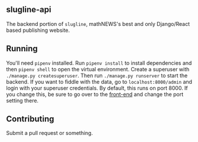 ## slugline-api
The backend portion of `slugline`, mathNEWS's best and only Django/React based publishing website.

## Running
You'll need `pipenv` installed. Run `pipenv install` to install dependencies and then `pipenv shell` to open the virtual environment.
Create a superuser with `./manage.py createsuperuser`. Then run `./manage.py runserver` to start the backend. 
If you want to fiddle with the data, go to `localhost:8000/admin` and login with your superuser credentials.
By default, this runs on port 8000. If you change this, be sure to go over to the [front-end](www.github.com/UWmathNEWS/slugline-web) and change the port setting there.

## Contributing
Submit a pull request or something.
